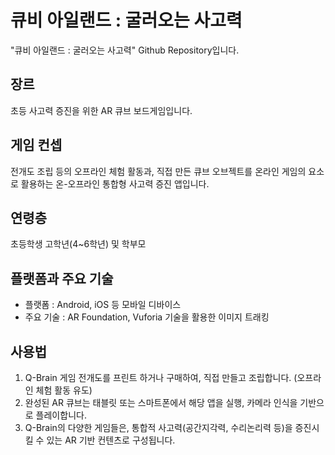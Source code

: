 # 큐비 아일랜드 : 굴러오는 사고력
"큐비 아일랜드 : 굴러오는 사고력" Github Repository입니다.

## 장르
초등 사고력 증진을 위한 AR 큐브 보드게임입니다.

## 게임 컨셉
전개도 조립 등의 오프라인 체험 활동과, 직접 만든 큐브 오브젝트를 온라인 게임의 요소로 활용하는 온-오프라인 통합형 사고력 증진 앱입니다.

## 연령층
초등학생 고학년(4~6학년) 및 학부모

## 플랫폼과 주요 기술
- 플랫폼 : Android, iOS 등 모바일 디바이스
- 주요 기술 : AR Foundation, Vuforia 기술을 활용한 이미지 트래킹

## 사용법
 1) Q-Brain 게임 전개도를 프린트 하거나 구매하여, 직접 만들고 조립합니다. (오프라인 체험 활동 유도)
 2) 완성된 AR 큐브는 태블릿 또는 스마트폰에서 해당 앱을 실행, 카메라 인식을 기반으로 플레이합니다.
 3) Q-Brain의 다양한 게임들은, 통합적 사고력(공간지각력, 수리논리력 등)을 증진시킬 수 있는 AR 기반 컨텐츠로 구성됩니다.
